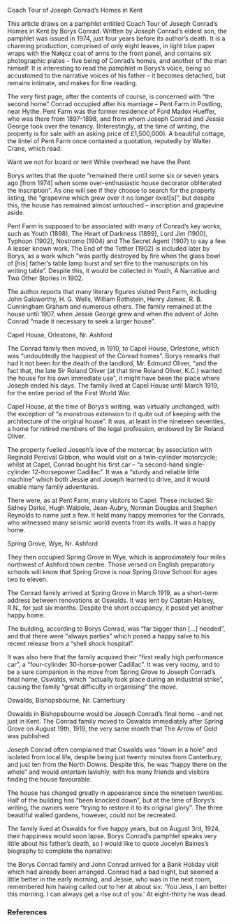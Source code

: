 Coach Tour of Joseph Conrad’s Homes in Kent

This article draws on a pamphlet entitled Coach Tour of Joseph Conrad’s Homes in Kent by Borys Conrad. Written by Joseph Conrad’s eldest son, the pamphlet was issued in 1974, just four years before its author’s death. It is a charming production, comprised of only eight leaves, in light blue paper wraps with the Nałęcz coat of arms to the front panel, and contains six photographic plates – five being of Conrad’s homes, and another of the man himself. It is interesting to read the pamphlet in Borys’s voice, being so accustomed to the narrative voices of his father – it becomes detached, but remains intimate, and makes for fine reading. 

The very first page, after the contents of course, is concerned with “the second home” Conrad occupied after his marriage – Pent Farm in Postling, near Hythe.  Pent Farm was the former residence of Ford Madox Hueffer, who was there from 1897-1898, and from whom Joseph Conrad and Jessie George took over the tenancy. (Interestingly, at the time of writing, the property is for sale with an asking price of £1,500,000). A beautiful cottage, the lintel of Pent Farm once contained a quotation, reputedly by Walter Crane, which read: 

Want we not for board or tent
While overhead we have the Pent

Borys writes that the quote “remained there until some six or seven years ago [from 1974] when some over-enthusiastic house decorator obliterated the inscription”.   As one will see if they choose to search for the property listing, the “grapevine which grew over it no longer exist[s]”, but despite this, the house has remained almost untouched – inscription and grapevine aside. 

Pent Farm is supposed to be associated with many of Conrad’s key works, such as Youth (1898), The Heart of Darkness (1899), Lord Jim (1900), Typhoon (1902), Nostromo (1904) and The Secret Agent (1907) to say a few. A lesser known work, The End of the Tether (1902) is included later by Borys, as a work which “was partly destroyed by fire when the glass bowl of [his] father’s table lamp burst and set fire to the manuscripts on his writing table”.  Despite this, it would be collected in Youth, A Narrative and Two Other Stories in 1902. 

The author reports that many literary figures visited Pent Farm, including John Galsworthy, H. G. Wells, William Rothstein, Henry James, R. B. Cunningham Graham and numerous others. The family remained at the house until 1907, when Jessie George grew and when the advent of John Conrad “made it necessary to seek a larger house”. 

Capel House, Orlestone, Nr. Ashford

The Conrad family then moved, in 1910, to Capel House, Orlestone, which was “undoubtedly the happiest of the Conrad homes”.  Borys remarks that had it not been for the death of the landlord, Mr. Edmund Oliver, “and the fact that, the late Sir Roland Oliver (at that time Roland Oliver, K.C.) wanted the house for his own immediate use”, it might have been the place where Joseph ended his days.  The family lived at Capel House until March 1919, for the entire period of the First World War. 

Capel House, at the time of Borys’s writing, was virtually unchanged, with the exception of “a monstrous extension to it quite out of keeping with the architecture of the original house”.  It was, at least in the nineteen seventies, a home for retired members of the legal profession, endowed by Sir Roland Oliver. 

The property fuelled Joseph’s love of the motorcar, by association with Reginald Percival Gibbon, who would visit on a twin-cylinder motorcycle; whilst at Capel, Conrad bought his first car – “a second-hand single-cylinder 12-horsepower Cadillac”.  It was a “sturdy and reliable little machine” which both Jessie and Joseph learned to drive, and it would enable many family adventures. 

There were, as at Pent Farm, many visitors to Capel. These included Sir Sidney Darke, Hugh Walpole, Jean-Aubry, Norman Douglas and Stephen Reynolds to name just a few. It held many happy memories for the Conrads, who witnessed many seismic world events from its walls. It was a happy home. 

Spring Grove, Wye, Nr. Ashford

They then occupied Spring Grove in Wye, which is approximately four miles northwest of Ashford town centre. Those versed on English preparatory schools will know that Spring Grove is now Spring Grove School for ages two to eleven. 

The Conrad family arrived at Spring Grove in March 1919, as a short-term address between renovations at Oswalds. It was lent by Captain Halsey, R.N., for just six months. Despite the short occupancy, it posed yet another happy home. 

The building, according to Borys Conrad, was “far bigger than […] needed”, and that there were “always parties” which posed a happy salve to his recent release from a “shell shock hospital”. 

It was also here that the family acquired their “first really high performance car”, a “four-cylinder 30-horse-power Cadillac”.  It was very roomy, and to be a sure companion in the move from Spring Grove to Joseph Conrad’s final home, Oswalds, which “actually took place during an industrial strike”, causing the family “great difficulty in organising” the move. 

Oswalds, Bishopsbourne, Nr. Canterbury

Oswalds in Bishopsbourne would be Joseph Conrad’s final home – and not just in Kent. The Conrad family moved to Oswalds immediately after Spring Grove on August 19th, 1919, the very same month that The Arrow of Gold was published.

Joseph Conrad often complained that Oswalds was “down in a hole” and isolated from local life, despite being just twenty minutes from Canterbury, and just ten from the North Downs.  Despite this, he was “happy there on the whole” and would entertain lavishly, with his many friends and visitors finding the house favourable.  

The house has changed greatly in appearance since the nineteen twenties. Half of the building has “been knocked down”, but at the time of Borys’s writing, the owners were “trying to restore it to its original glory”.  The three beautiful walled gardens, however, could not be recreated.  

The family lived at Oswalds for five happy years, but on August 3rd, 1924, their happiness would soon lapse. Borys Conrad’s pamphlet speaks very little about his father’s death, so I would like to quote Jocelyn Baines’s biography to complete the narrative: 

the Borys Conrad family and John Conrad arrived for a Bank Holiday visit which had already been arranged. Conrad had a bad night, but seemed a little better in the early morning, and Jessie, who was in the next room, remembered him having called out to her at about six: 'You Jess, I am better this morning. I can always get a rise out of you.' At eight-thirty he was dead. 

### References
[^ref1]:  Conrad, Borys, Coach Tour of Joseph Conrad’s Homes in Kent, 1st edn., (Farnham: The Farnham Printing Co. Ltd, 1974), 1
[^ref2]:  Ibid., 1
[^ref3]:  Ibid., 1
[^ref4]:  Ibid., 3
[^ref5]:  Ibid., 3
[^ref6]:  Ibid., 4
[^ref7]:  Ibid., 4
[^ref8]:  Ibid., 4
[^ref9]:  Ibid., 6
[^ref10]:  Ibid., 6
[^ref11]:  Ibid., 7
[^ref12]:  Ibid., 9
[^ref13]:  Ibid., 9
[^ref14]:  Ibid., 10
[^ref15]:  Ibid., 10
[^ref16]:  Ibid., 10
[^ref17]:  Jocelyn Baines, Joseph Conrad: A Critical Biography, 3rd edn., (Harmondsworth: Penguin, 1986), 521-2






